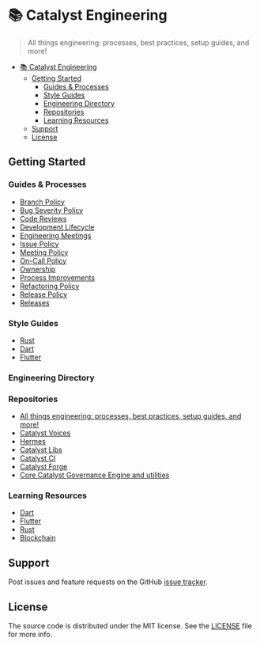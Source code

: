 # 📚 Catalyst Engineering

> All things engineering: processes, best practices, setup guides, and more!

* [📚 Catalyst Engineering](#-catalyst-engineering)
  * [Getting Started](#getting-started)
    * [Guides \& Processes](#guides--processes)
    * [Style Guides](#style-guides)
    * [Engineering Directory](#engineering-directory)
    * [Repositories](#repositories)
    * [Learning Resources](#learning-resources)
  * [Support](#support)
  * [License](#license)

## Getting Started

### Guides & Processes

* [Branch Policy](guides_and_processes/branch_policy.md)
* [Bug Severity Policy](guides_and_processes/bug_severity.md)
* [Code Reviews](guides_and_processes/code_reviews.md)
* [Development Lifecycle](guides_and_processes/development_lifecycle.md)
* [Engineering Meetings](guides_and_processes/engineering_meetings.md)
* [Issue Policy](guides_and_processes/issue_policy.md)
* [Meeting Policy](guides_and_processes/meeting_policy.md)
* [On-Call Policy](guides_and_processes/on_call_policy.md)
* [Ownership](guides_and_processes/ownership.md)
* [Process Improvements](guides_and_processes/process_improvements.md)
* [Refactoring Policy](guides_and_processes/refactoring_policy.md)
* [Release Policy](guides_and_processes/release_policy.md)
* [Releases](guides_and_processes/releases.md)

### Style Guides

* [Rust](style_guides/rust_style_guide.md)
* [Dart](style_guides/dart_style_guide.md)
* [Flutter](style_guides/flutter_style_guide.md)

### Engineering Directory

### Repositories

* [All things engineering: processes, best practices, setup guides, and more!](https://github.com/input-output-hk/catalyst-engineering)
* [Catalyst Voices](https://github.com/input-output-hk/catalyst-voices)
* [Hermes](https://github.com/input-output-hk/hermes)
* [Catalyst Libs](https://github.com/input-output-hk/catalyst-libs)
* [Catalyst CI](https://github.com/input-output-hk/catalyst-ci)
* [Catalyst Forge](https://github.com/input-output-hk/catalyst-forge)
* [Core Catalyst Governance Engine and utilities](https://github.com/input-output-hk/catalyst-core)

### Learning Resources

* [Dart](learning_resources/dart.md)
* [Flutter](learning_resources/flutter.md)
* [Rust](learning_resources/rust.md)
* [Blockchain](learning_resources/blockchain.md)

## Support

Post issues and feature requests on the GitHub [issue tracker](https://github.com/input-output-hk/catalyst-engineering/issues).

## License

The source code is distributed under the MIT license.
See the [LICENSE](https://github.com/input-output-hk/catalyst-engineering/blob/main/LICENSE) file for more info.

